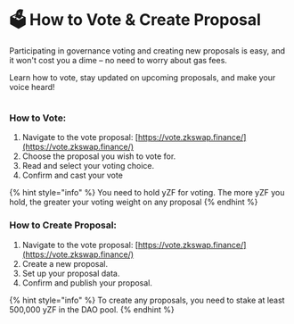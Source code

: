 # 🗳 How to Vote & Create Proposal

Participating in governance voting and creating new proposals is easy, and it won't cost you a dime – no need to worry about gas fees.&#x20;

Learn how to vote, stay updated on upcoming proposals, and make your voice heard!

<figure><img src="https://lh7-us.googleusercontent.com/Oii3bYBN9T9rBqElh---PQadmDXheLL3Pj0hDQDUkuUgeWI0L03x-kTxgrWGG8scsxC9I2sN13cBdu1NYNPo4Zvq__0bE1vAOL3xc8VcLwiTgyBu9wsDCt9i07NL25C0Vs8OzZValVS7gWgDETYgFcZlig=s2048" alt=""><figcaption></figcaption></figure>

### How to Vote:

1. Navigate to the vote proposal: [https://vote.zkswap.finance/](https://vote.zkswap.finance/)
2. Choose the proposal you wish to vote for.
3. Read and select your voting choice.
4. Confirm and cast your vote

{% hint style="info" %}
You need to hold yZF for voting. The more yZF you hold, the greater your voting weight on any proposal
{% endhint %}



### How to Create Proposal:

1. Navigate to the vote proposal: [https://vote.zkswap.finance/](https://vote.zkswap.finance/)
2. Create a new proposal.&#x20;
3. Set up your proposal data.&#x20;
4. Confirm and publish your proposal.

{% hint style="info" %}
To create any proposals, you need to stake at least 500,000 yZF in the DAO pool.
{% endhint %}
